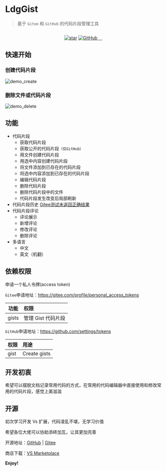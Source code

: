 # LdgGist

> 基于 `Gitee` 和 `GitHub` 的代码片段管理工具

<p align="center">
  <img src="https://raw.githubusercontent.com/wanglong126/vscode-ldggist/main/resources/logo.png" alt="">
</p>

<p align="center">
  <a target="_blank" href='https://gitee.com/diycms/vscode-ldggist/stargazers'><img src='https://gitee.com/diycms/vscode-ldggist/badge/star.svg' alt='star'></img></a>
  <a href="https://github.com/wanglong126/ldggist/stargazers" target="_blank">
    <img alt="GitHub" src="https://img.shields.io/github/stars/wanglong126/ldggist?label=Stars&logo=GitHub">
  </a>
  <a target="_blank" href="https://github.com/wanglong126/vscode-ldggist/blob/main/LICENSE">
    <img src="https://img.shields.io/github/license/wanglong126/vscode-ldggist.svg" alt="">
  </a>
  <a target="_blank" href="https://marketplace.visualstudio.com/items?itemName=itldg.ldgGist&ssr=false#version-history">
    <img src="https://vsmarketplacebadge.apphb.com/version-short/itldg.ldgGist.svg?color=blue&style=?style=for-the-badge&logo=visual-studio-code" alt="">
  </a>
  <a target="_blank" href="https://marketplace.visualstudio.com/items?itemName=itldg.ldgGist">
    <img src="https://vsmarketplacebadge.apphb.com/installs-short/itldg.ldgGist.svg" alt="">
  </a>
  <a target="_blank" href="https://marketplace.visualstudio.com/items?itemName=itldg.ldgGist&ssr=false#review-details">
    <img src="https://vsmarketplacebadge.apphb.com/rating-short/itldg.ldgGist.svg?color=blue" alt="">
  </a>
</p>


## 快速开始

### 创建代码片段

![demo_create](https://raw.githubusercontent.com/wanglong126/vscode-ldggist/main/docs/gifs/create.gif)

### 删除文件或代码片段

![demo_delete](https://raw.githubusercontent.com/wanglong126/vscode-ldggist/main/docs/gifs/delete.gif)
## 功能

-   代码片段
    -   获取代码片段
    -   获取公开的代码片段`（仅GitHub）`
    -   用文件创建代码片段
    -   用选中内容创建代码片段
    -   将文件添加到已存在的代码片段
    -   将选中内容添加到已存在的代码片段
    -   编辑代码片段
    -   删除代码片段
    -   删除代码片段中的文件
    -   代码片段发生改变后局部刷新
-   代码片段历史  [Gitee测试未返回正确结果](https://gitee.com/oschina/git-osc/issues/I5072D)
-   代码片段评论
    -   评论展示
    -   新增评论
    -   修改评论
    -   删除评论
-   多语言
    -   中文
    -   英文（机翻）


## 依赖权限

申请一个私人令牌(access token)

`Gitee`申请地址：https://gitee.com/profile/personal_access_tokens

| 功能  | 权限               |
| ----- | :----------------- |
| gists | 管理 Gist 代码片段 |

`GitHub`申请地址：https://github.com/settings/tokens

| 权限 | 用途         |
| ---- | :----------- |
| gist | Create gists |

## 开发初衷

希望可以摆脱文档记录常用代码的方式，在常用的代码编辑器中直接使用和修改常用的代码片段，感觉上美滋滋

## 开源

初次学习开发 Vs 扩展，代码凌乱不堪，无学习价值

希望各位大佬可以协助添砖加瓦，让其更加完善

开源地址：[GitHub](https://github.com/wanglong126/vscode-ldggist)    |   [Gitee](https://gitee.com/diycms/vscode-ldggist)

商店下载：[VS Marketplace](https://marketplace.visualstudio.com/items?itemName=itldg.ldgGist)

**Enjoy!**
